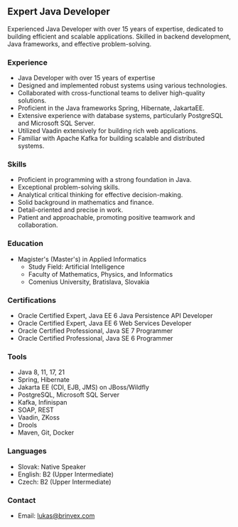 ## Expert Java Developer

Experienced Java Developer with over 15 years of expertise, dedicated to building efficient and scalable applications. Skilled in backend development, Java frameworks, and effective problem-solving.

### Experience
- Java Developer with over 15 years of expertise
- Designed and implemented robust systems using various technologies.
- Collaborated with cross-functional teams to deliver high-quality solutions.
- Proficient in the Java frameworks Spring, Hibernate, JakartaEE.
- Extensive experience with database systems, particularly PostgreSQL and Microsoft SQL Server.
- Utilized Vaadin extensively for building rich web applications.
- Familiar with Apache Kafka for building scalable and distributed systems.

### Skills
- Proficient in programming with a strong foundation in Java.
- Exceptional problem-solving skills.
- Analytical critical thinking for effective decision-making.
- Solid background in mathematics and finance.
- Detail-oriented and precise in work.
- Patient and approachable, promoting positive teamwork and collaboration.

### Education
- Magister's (Master's) in Applied Informatics
  - Study Field: Artificial Intelligence
  - Faculty of Mathematics, Physics, and Informatics
  - Comenius University, Bratislava, Slovakia

### Certifications
- Oracle Certified Expert, Java EE 6 Java Persistence API Developer
- Oracle Certified Expert, Java EE 6 Web Services Developer
- Oracle Certified Professional, Java SE 7 Programmer
- Oracle Certified Professional, Java SE 6 Programmer

### Tools
- Java 8, 11, 17, 21
- Spring, Hibernate
- Jakarta EE (CDI, EJB, JMS) on JBoss/Wildfly
- PostgreSQL, Microsoft SQL Server
- Kafka, Infinispan
- SOAP, REST
- Vaadin, ZKoss
- Drools
- Maven, Git, Docker

### Languages
- Slovak: Native Speaker
- English: B2 (Upper Intermediate)
- Czech: B2 (Upper Intermediate)

### Contact
- Email: lukas@brinvex.com

